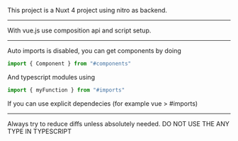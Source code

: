 This project is a Nuxt 4 project using nitro as backend.

---

With vue.js use composition api and script setup.

---

Auto imports is disabled, you can get components by doing
```ts
import { Component } from "#components"
```

And typescript modules using
```ts
import { myFunction } from "#imports"
```
If you can use explicit dependecies (for example vue > #imports)

---
Always try to reduce diffs unless absolutely needed.
DO NOT USE THE ANY TYPE IN TYPESCRIPT